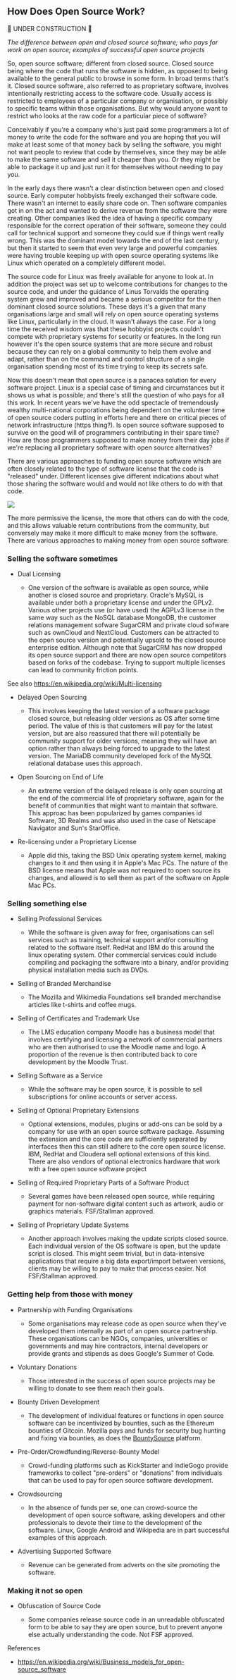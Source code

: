 How Does Open Source Work?
--------------------------

:construction: UNDER CONSTRUCTION :construction:

_The difference between open and closed source software; who pays for work on open source; examples of successful open source projects_

So, open source software; different from closed source.  Closed source being where the code that runs the software is hidden, as opposed to being available to the general public to browse in some form.  In broad terms that's it.  Closed source software, also referred to as proprietary software, involves intentionally restricting access to the software code.  Usually access is restricted to employees of a particular company or organisation, or possibly to specific teams within those organisations.  But why would anyone want to restrict who looks at the raw code for a particular piece of software?

Conceivably if you're a company who's just paid some programmers a lot of money to write the code for the software and you are hoping that you will make at least some of that money back by selling the software, you might not want people to review that code by themselves, since they may be able to make the same software and sell it cheaper than you.  Or they might be able to package it up and just run it for themselves without needing to pay you.

In the early days there wasn't a clear distinction between open and closed source.  Early computer hobbyists freely exchanged their software code.  There wasn't an internet to easily share code on.  Then software companies got in on the act and wanted to derive revenue from the software they were creating.  Other companies liked the idea of having a specific company responsible for the correct operation of their software, someone they could call for technical support and someone they could sue if things went really wrong.  This was the dominant model towards the end of the last century, but then it started to seem that even very large and powerful companies were having trouble keeping up with open source operating systems like Linux which operated on a completely different model.

The source code for Linux was freely available for anyone to look at.  In addition the project was set up to welcome contributions for changes to the source code, and under the guidance of Linus Torvalds the operating system grew and improved and became a serious competitor for the then dominant closed source solutions.  These days it's a given that many organisations large and small will rely on open source operating systems like Linux, particularly in the cloud.  It wasn't always the case.  For a long time the received wisdom was that these hobbyist projects couldn't compete with proprietary systems for security or features.  In the long run however it's the open source systems that are more secure and robust because they can rely on a global community to help them evolve and adapt, rather than on the command and control structure of a single organisation spending most of its time trying to keep its secrets safe.

Now this doesn't mean that open source is a panacea solution for every software project.  Linux is a special case of timing and circumstances but it shows us what is possible; and there's still the question of who pays for all this work.  In recent years we've have the odd spectacle of tremendously wealthy multi-national corporations being dependent on the volunteer time of open source coders putting in efforts here and there on critical pieces of network infrastructure (https thing?).  Is open source software supposed to survive on the good will of programmers contributing in their spare time?  How are those programmers supposed to make money from their day jobs if we're replacing all proprietary software with open source alternatives?

There are various approaches to funding open source software which are often closely related to the type of software license that the code is "released" under.  Different licenses give different indications about what those sharing the software would and would not like others to do with that code.

![](https://upload.wikimedia.org/wikipedia/commons/3/38/Software-license-classification-mark-webbink.svg)

The more permissive the license, the more that others can do with the code, and this allows valuable return contributions from the community, but conversely may make it more difficult to make money from the software.  There are various approaches to making money from open source software:

### Selling the software sometimes

* Dual Licensing

  - One version of the software is available as open source, while another is closed source and proprietary. Oracle's MySQL is available under both a proprietary license and under the GPLv2.  Various other projects use (or have used) the AGPLv3 license in the same way such as the NoSQL database MongoDB, the customer relations management sofware SugarCRM and private cloud sofware such as ownCloud and NextCloud.  Customers can be attracted to the open source version and potentially upsold to the closed source enterprise edition.  Although note that SugarCRM has now dropped its open source support and there are now open source competitors based on forks of the codebase.  Trying to support multiple licenses can lead to community friction points.

See also https://en.wikipedia.org/wiki/Multi-licensing

* Delayed Open Sourcing

  - This involves keeping the latest version of a software package closed source, but releasing older versions as OS after some time period.  The value of this is that customers will pay for the latest version, but are also reassured that there will potentially be community support for older versions, meaning they will have an option rather than always being forced to upgrade to the latest version.  The MariaDB community developed fork of the MySQL relational database uses this approach.

* Open Sourcing on End of Life

  - An extreme version of the delayed release is only open sourcing at the end of the commercial life of proprietary software, again for the benefit of communities that might want to maintain that software.  This approac has been popularized by games companies id Software, 3D Realms and was also used in the case of Netscape Navigator and Sun's StarOffice.

* Re-licensing under a Proprietary License

  - Apple did this, taking the BSD Unix operating system kernel, making changes to it and then using it in Apple's Mac PCs.  The nature of the BSD license means that Apple was not required to open source its changes, and allowed is to sell them as part of the software on Apple Mac PCs.

### Selling something else 

* Selling Professional Services

  - While the software is given away for free, organisations can sell services such as training, technical support and/or consulting related to the software itself.  RedHat and IBM do this around the linux operating system.  Other commercial services could include compiling and packaging the software into a binary, and/or providing physical installation media such as DVDs.

* Selling of Branded Merchandise

  - The Mozilla and Wikimedia Foundations sell branded merchandise articles like t-shirts and coffee mugs.

* Selling of Certificates and Trademark Use

  - The LMS education company Moodle has a business model that involves certifying and licensing a network of commercial partners who are then authorised to use the Moodle name and logo.  A proportion of the revenue is then contributed back to core development by the Moodle Trust. 

* Selling Software as a Service

  - While the software may be open source, it is possible to sell subscriptions for online accounts or server access.

* Selling of Optional Proprietary Extensions

  - Optional extensions, modules, plugins or add-ons can be sold by a company for use with an open source software package.  Assuming the extension and the core code are sufficiently separated by interfaces then this can still adhere to the core open source license.  IBM, RedHat and Cloudera sell optional extensions of this kind.  There are also vendors of optional electronics hardware that work with a free open source software project

* Selling of Required Proprietary Parts of a Software Product

  - Several games have been released open source, while requiring payment for non-software digital content such as artwork, audio or graphics materials. FSF/Stallman approved.

* Selling of Proprietary Update Systems

  - Another approach involves making the update scripts closed source.  Each individual version of the OS software is open, but the update script is closed.  This might seem trivial, but in data-intensive applications that require a big data export/import between versions, clients may be willing to pay to make that process easier. Not FSF/Stallman approved.


### Getting help from those with money

* Partnership with Funding Organisations

  - Some organisations may release code as open source when they've developed them internally as part of an open source partnership.  These organisations can be NGOs, companies, universities or governments and may hire contractors, internal developers or provide grants and stipends as does Google's Summer of Code.

* Voluntary Donations

  - Those interested in the success of open source projects may be willing to donate to see them reach their goals.

* Bounty Driven Development

  - The development of individual features or functions in open source software can be incentivized by bounties, such as the Ethereum bounties of Gitcoin.  Mozilla pays and funds for security bug hunting and fixing via bounties, as does the [BountySource](https://www.bountysource.com/) platform.

* Pre-Order/Crowdfunding/Reverse-Bounty Model

  - Crowd-funding platforms such as KickStarter and IndieGogo provide frameworks to collect "pre-orders" or "donations" from individuals that can be used to pay for open source software development.

* Crowdsourcing

  - In the absence of funds per se, one can crowd-source the development of open source software, asking developers and other professionals to devote their time to the development of the software.  Linux, Google Android and Wikipedia are in part successful examples of this approach.

* Advertising Supported Software

  - Revenue can be generated from adverts on the site promoting the software.

  
### Making it not so open  

* Obfuscation of Source Code

  - Some companies release source code in an unreadable obfuscated form to be able to say they are open source, but to prevent anyone else actually understanding the code.  Not FSF approved.

References

* https://en.wikipedia.org/wiki/Business_models_for_open-source_software

